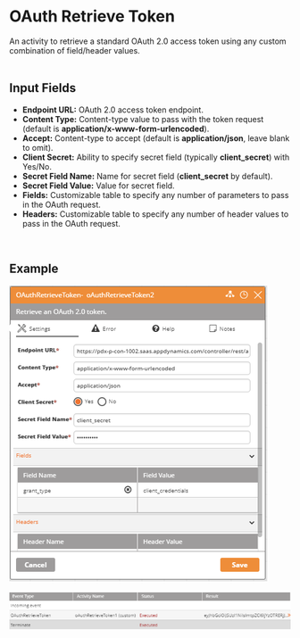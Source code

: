 <h1>OAuth Retrieve Token</h1>
An activity to retrieve a standard OAuth 2.0 access token using any custom combination of field/header values.
<br><br>
<h2>Input Fields</h2>
<ul>
  <li><b>Endpoint URL:</b> OAuth 2.0 access token endpoint.</li>
  <li><b>Content Type:</b> Content-type value to pass with the token request (default is <b>application/x-www-form-urlencoded</b>).</li>
  <li><b>Accept:</b> Content-type to accept (default is <b>application/json</b>, leave blank to omit).</li>
  <li><b>Client Secret:</b> Ability to specify secret field (typically <b>client_secret</b>) with Yes/No.</li>
  <li><b>Secret Field Name:</b> Name for secret field (<b>client_secret</b> by default).</li>
  <li><b>Secret Field Value:</b> Value for secret field.</li>
  <li><b>Fields:</b> Customizable table to specify any number of parameters to pass in the OAuth request.</li>
  <li><b>Headers:</b> Customizable table to specify any number of header values to pass in the OAuth request.</li>
</ul>
<br>
<h2>Example</h2>
<img src="https://raw.githubusercontent.com/Ayehu/custom-activities/master/OAuthRetrieveToken/screenshot_1.png">
<br><br>
<img src="https://raw.githubusercontent.com/Ayehu/custom-activities/master/OAuthRetrieveToken/screenshot_2.png">
